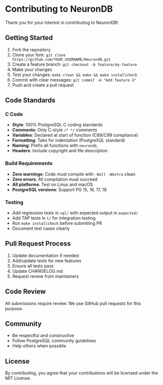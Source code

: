 # Contributing to NeuronDB

Thank you for your interest in contributing to NeuronDB!

## Getting Started

1. Fork the repository
2. Clone your fork: `git clone https://github.com/YOUR_USERNAME/NeurondB.git`
3. Create a feature branch: `git checkout -b feature/my-feature`
4. Make your changes
5. Test your changes: `make clean && make && make installcheck`
6. Commit with clear messages: `git commit -m "Add feature X"`
7. Push and create a pull request

## Code Standards

### C Code
- **Style**: 100% PostgreSQL C coding standards
- **Comments**: Only C-style `/* */` comments
- **Variables**: Declared at start of function (C89/C99 compliance)
- **Formatting**: Tabs for indentation (PostgreSQL standard)
- **Naming**: Prefix all functions with `neurondb_`
- **Headers**: Include copyright and file description

### Build Requirements
- **Zero warnings**: Code must compile with `-Wall -Wextra` clean
- **Zero errors**: All compilation must succeed
- **All platforms**: Test on Linux and macOS
- **PostgreSQL versions**: Support PG 15, 16, 17, 18

### Testing
- Add regression tests in `sql/` with expected output in `expected/`
- Add TAP tests in `t/` for integration testing
- Run `make installcheck` before submitting PR
- Document test cases clearly

## Pull Request Process

1. Update documentation if needed
2. Add/update tests for new features
3. Ensure all tests pass
4. Update CHANGELOG.md
5. Request review from maintainers

## Code Review

All submissions require review. We use GitHub pull requests for this purpose.

## Community

- Be respectful and constructive
- Follow PostgreSQL community guidelines
- Help others when possible

## License

By contributing, you agree that your contributions will be licensed under the MIT License.

